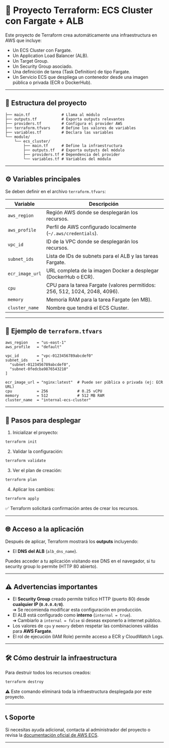 
# 🚀 Proyecto Terraform: ECS Cluster con Fargate + ALB

Este proyecto de Terraform crea automáticamente una infraestructura en AWS que incluye:

- Un ECS Cluster con Fargate.
- Un Application Load Balancer (ALB).
- Un Target Group.
- Un Security Group asociado.
- Una definición de tarea (Task Definition) de tipo Fargate.
- Un Servicio ECS que despliega un contenedor desde una imagen pública o privada (ECR o DockerHub).

---

## 📂 Estructura del proyecto

```
├── main.tf              # Llama al módulo
├── outputs.tf           # Exporta outputs relevantes
├── providers.tf         # Configura el provider AWS
├── terraform.tfvars     # Define los valores de variables
├── variables.tf         # Declara las variables
└── module/
    └── ecs_cluster/
        ├── main.tf      # Define la infraestructura
        ├── outputs.tf   # Exporta outputs del módulo
        ├── providers.tf # Dependencia del provider
        └── variables.tf # Variables del módulo
```

---

## ⚙️ Variables principales

Se deben definir en el archivo `terraform.tfvars`:

| Variable         | Descripción                                                                 |
|------------------|-----------------------------------------------------------------------------|
| `aws_region`      | Región AWS donde se desplegarán los recursos.                              |
| `aws_profile`     | Perfil de AWS configurado localmente (`~/.aws/credentials`).               |
| `vpc_id`          | ID de la VPC donde se desplegarán los recursos.                             |
| `subnet_ids`      | Lista de IDs de subnets para el ALB y las tareas Fargate.                   |
| `ecr_image_url`   | URL completa de la imagen Docker a desplegar (DockerHub o ECR).             |
| `cpu`             | CPU para la tarea Fargate (valores permitidos: 256, 512, 1024, 2048, 4096). |
| `memory`          | Memoria RAM para la tarea Fargate (en MB).                                 |
| `cluster_name`    | Nombre que tendrá el ECS Cluster.                                          |

---

## 📄 Ejemplo de `terraform.tfvars`

```hcl
aws_region    = "us-east-1"
aws_profile   = "default"

vpc_id        = "vpc-0123456789abcdef0"
subnet_ids    = [
  "subnet-0123456789abcdef0",
  "subnet-0fedcba9876543210"
]

ecr_image_url = "nginx:latest"  # Puede ser pública o privada (ej: ECR URL)
cpu           = 256             # 0.25 vCPU
memory        = 512             # 512 MB RAM
cluster_name  = "internal-ecs-cluster"
```

---

## 🚀 Pasos para desplegar

1. Inicializar el proyecto:

```bash
terraform init
```

2. Validar la configuración:

```bash
terraform validate
```

3. Ver el plan de creación:

```bash
terraform plan
```

4. Aplicar los cambios:

```bash
terraform apply
```

✅ Terraform solicitará confirmación antes de crear los recursos.

---

## 🌐 Acceso a la aplicación

Después de aplicar, Terraform mostrará los **outputs** incluyendo:

- El **DNS del ALB** (`alb_dns_name`).

Puedes acceder a tu aplicación visitando ese DNS en el navegador, si tu security group lo permite (HTTP 80 abierto).

---

## ⚠️ Advertencias importantes

- El **Security Group** creado permite tráfico HTTP (puerto 80) desde **cualquier IP (`0.0.0.0/0`)**.  
  ➔ Se recomienda modificar esta configuración en producción.
- El ALB está configurado como **interno** (`internal = true`).  
  ➔ Cambiarlo a `internal = false` si deseas exponerlo a internet público.
- Los valores de `cpu` y `memory` deben respetar las combinaciones válidas para **AWS Fargate**.
- El rol de ejecución (IAM Role) permite acceso a ECR y CloudWatch Logs.

---

## 🛠️ Cómo destruir la infraestructura

Para destruir todos los recursos creados:

```bash
terraform destroy
```

⚠️ Este comando eliminará toda la infraestructura desplegada por este proyecto.

---

## 📞 Soporte

Si necesitas ayuda adicional, contacta al administrador del proyecto o revisa la [documentación oficial de AWS ECS](https://docs.aws.amazon.com/AmazonECS/latest/developerguide/Welcome.html).

---
